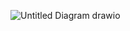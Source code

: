 ![Untitled Diagram drawio](https://github.com/user-attachments/assets/3c0b603c-2871-4324-9871-54e97603a9d8)
